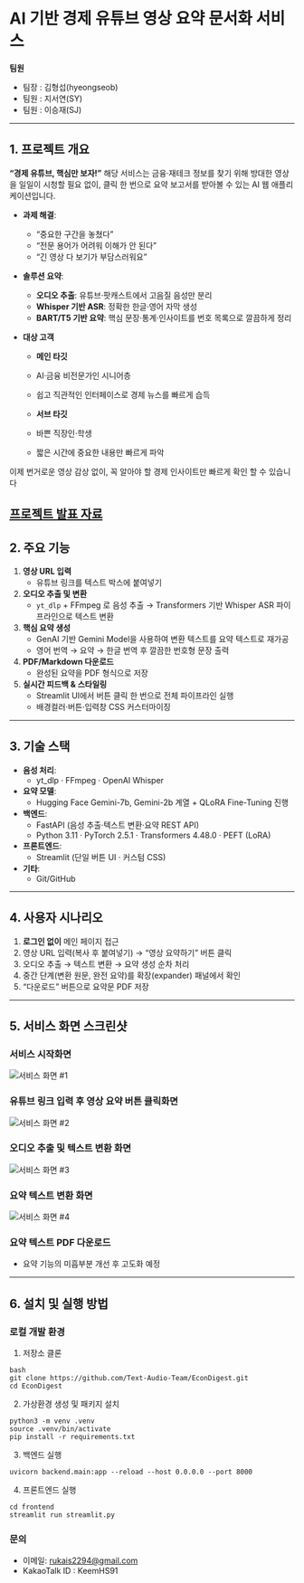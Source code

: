 # AI 기반 경제 유튜브 영상 요약 문서화 서비스  
**팀원**  
- 팀장 : 김형섭(hyeongseob)  
- 팀원 : 지서연(SY)
- 팀원 : 이승재(SJ)

---

## 1. 프로젝트 개요  
**“경제 유튜브, 핵심만 보자!”**
해당 서비스는 금융·재테크 정보를 찾기 위해 방대한 영상을 일일이 시청할 필요 없이,
클릭 한 번으로 요약 보고서를 받아볼 수 있는 AI 웹 애플리케이션입니다. 


- **과제 해결**:  
  - “중요한 구간을 놓쳤다”  
  - “전문 용어가 어려워 이해가 안 된다”  
  - “긴 영상 다 보기가 부담스러워요” 


- **솔루션 요약**:  
  - **오디오 추출**: 유튜브·팟캐스트에서 고음질 음성만 분리
  - **Whisper 기반 ASR**: 정확한 한글·영어 자막 생성
  - **BART/T5 기반 요약**: 핵심 문장·통계·인사이트를 번호 목록으로 깔끔하게 정리 


- **대상 고객**  
  - **메인 타깃**
  - AI·금융 비전문가인 시니어층
  - 쉽고 직관적인 인터페이스로 경제 뉴스를 빠르게 습득 


  - **서브 타깃**
  - 바쁜 직장인·학생
  - 짧은 시간에 중요한 내용만 빠르게 파악  


이제 번거로운 영상 감상 없이, 꼭 알아야 할 경제 인사이트만 빠르게 확인 할 수 있습니다


**<a href = "https://www.canva.com/design/DAGgAvj-nkA/yyMAhf4EtcO8BrEba_aiuA/view?utm_content=DAGgAvj-nkA&utm_campaign=designshare&utm_medium=link2&utm_source=uniquelinks&utlId=hb6bc8602bc"> 프로젝트 발표 자료 </a>**
---

## 2. 주요 기능  
1. **영상 URL 입력**  
   - 유튜브 링크를 텍스트 박스에 붙여넣기  
2. **오디오 추출 및 변환**  
   - `yt_dlp` + FFmpeg 로 음성 추출 → Transformers 기반 Whisper ASR 파이프라인으로 텍스트 변환  
3. **핵심 요약 생성**  
   - GenAI 기반 Gemini Model을 사용하여 변환 텍스트를 요약 텍스트로 재가공 
   - 영어 번역 → 요약 → 한글 번역 후 깔끔한 번호형 문장 출력  
4. **PDF/Markdown 다운로드**  
   - 완성된 요약을 PDF 형식으로 저장
5. **실시간 피드백 & 스타일링**  
   - Streamlit UI에서 버튼 클릭 한 번으로 전체 파이프라인 실행  
   - 배경컬러·버튼·입력창 CSS 커스터마이징

---

## 3. 기술 스택  
- **음성 처리**:  
  - yt_dlp · FFmpeg · OpenAI Whisper  
- **요약 모델**:  
  - Hugging Face Gemini-7b, Gemini-2b 계열 + QLoRA Fine-Tuning 진행
- **백엔드**:  
  - FastAPI (음성 추출·텍스트 변환·요약 REST API)  
  - Python 3.11 · PyTorch 2.5.1 · Transformers 4.48.0 · PEFT (LoRA)  
- **프론트엔드**:  
  - Streamlit (단일 버튼 UI · 커스텀 CSS)  
- **기타**:  
  - Git/GitHub

---

## 4. 사용자 시나리오  
1. **로그인 없이** 메인 페이지 접근  
2. 영상 URL 입력(복사 후 붙여넣기) → “영상 요약하기” 버튼 클릭  
3. 오디오 추출 → 텍스트 변환 → 요약 생성 순차 처리
4. 중간 단계(변환 원문, 완전 요약)를 확장(expander) 패널에서 확인  
5. “다운로드” 버튼으로 요약문 PDF 저장  

---

## 5. 서비스 화면 스크린샷
### 서비스 시작화면
![서비스 화면 #1](/assets/image_frontend_screenshot0.png)

### 유튜브 링크 입력 후 영상 요약 버튼 클릭화면
![서비스 화면 #2](/assets/image_frontend_screenshot1_1.png)

### 오디오 추출 및 텍스트 변환 화면
![서비스 화면 #3](/assets/image_frontend_screenshot2.png)

### 요약 텍스트 변환 화면
![서비스 화면 #4](/assets/image_frontend_screenshot3.png)

### 요약 텍스트 PDF 다운로드
- 요약 기능의 미흡부분 개선 후 고도화 예정
---

## 6. 설치 및 실행 방법

### 로컬 개발 환경  
1. 저장소 클론  
```
bash
git clone https://github.com/Text-Audio-Team/EconDigest.git
cd EconDigest
```


2. 가상환경 생성 및 패키지 설치
```
python3 -m venv .venv
source .venv/bin/activate
pip install -r requirements.txt
```

3. 백엔드 실행
```
uvicorn backend.main:app --reload --host 0.0.0.0 --port 8000
```

4. 프론트엔드 실행
```
cd frontend
streamlit run streamlit.py
```

### 문의  
- 이메일: rukais2294@gmail.com
- KakaoTalk ID : KeemHS91
